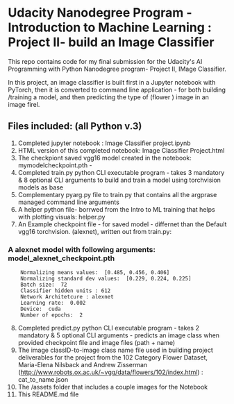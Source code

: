 # Udacity Nanodegree Program - Introduction to Machine Learning : Project II- build an Image Classifier

This repo contains code for my final submission for the Udacity's AI Programming with Python Nanodegree program- Project II, IMage Classifier.

 In this project, an image classifier is built first in a Jupyter notebook with  PyTorch, then it is converted to  command line application - for both building /training a model, and then predicting the type of  (flower ) image in an image firel.

## Files included: (all Python v.3) ##
 1. Completed  jupyter notebook : Image Classifier project.ipynb
 2. HTML version of this completed notebook: Image Classifier Project.html
 3. The checkpiont saved vgg16 model created in the notebook: mymodelcheckpoint.pth - 
 4. Completed train.py python CLI executable program - takes 3 mandatory & 8 optional CLI arguments to build and train a model using torchvision models as base
 5. Complementary pyarg.py file to train.py that contains all the argprase managed command line arguments
 6. A helper python file- borrwed from  the Intro to ML training that helps with plotting visuals: helper.py
 7. An Example checkpoint file - for saved model - differnet than the Default vgg16 torchvision. (alexnet), written out from train.py:

### A alexnet model with following arguments: model_alexnet_checkpoint.pth
 	 	Normalizing means values:  [0.485, 0.456, 0.406]
		Normalizing standard dev values:  [0.229, 0.224, 0.225]
		Batch size:  72
		Classifier hidden units : 612
		Network Architetcure : alexnet
		Learning rate:  0.002
		Device:  cuda
		Number of epochs:  2
 8. Completed predict.py python CLI executable program - takes 2 mandatory & 5 optional CLI arguments  -  predicts an image class when provided checkpoint file and image files (path + name)
 9. The image classID-to-image class name file used in building project deliverables for the project from the  102 Category Flower Dataset, Maria-Elena Nilsback and Andrew Zisserman (http://www.robots.ox.ac.uk/~vgg/data/flowers/102/index.html) : cat_to_name.json
 10. The /assets  folder that includes a couple images for the Notebook 
 11. This README.md file